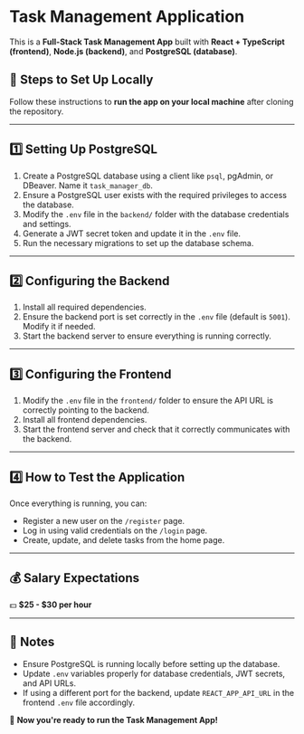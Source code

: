 # Task Management Application

This is a **Full-Stack Task Management App** built with **React + TypeScript (frontend)**, **Node.js (backend)**, and **PostgreSQL (database)**. 

## **📌 Steps to Set Up Locally**

Follow these instructions to **run the app on your local machine** after cloning the repository.

---

## **1️⃣ Setting Up PostgreSQL**
1. Create a PostgreSQL database using a client like `psql`, pgAdmin, or DBeaver. Name it `task_manager_db`.
2. Ensure a PostgreSQL user exists with the required privileges to access the database.
3. Modify the `.env` file in the `backend/` folder with the database credentials and settings.
4. Generate a JWT secret token and update it in the `.env` file.
5. Run the necessary migrations to set up the database schema.

---

## **2️⃣ Configuring the Backend**
1. Install all required dependencies.
2. Ensure the backend port is set correctly in the `.env` file (default is `5001`). Modify it if needed.
3. Start the backend server to ensure everything is running correctly.

---

## **3️⃣ Configuring the Frontend**
1. Modify the `.env` file in the `frontend/` folder to ensure the API URL is correctly pointing to the backend.
2. Install all frontend dependencies.
3. Start the frontend server and check that it correctly communicates with the backend.

---

## **4️⃣ How to Test the Application**
Once everything is running, you can:
- Register a new user on the `/register` page.
- Log in using valid credentials on the `/login` page.
- Create, update, and delete tasks from the home page.

---

## **💰 Salary Expectations**
💵 **$25 - $30 per hour**  

---

## **📌 Notes**
- Ensure PostgreSQL is running locally before setting up the database.
- Update `.env` variables properly for database credentials, JWT secrets, and API URLs.
- If using a different port for the backend, update `REACT_APP_API_URL` in the frontend `.env` file accordingly.

🚀 **Now you're ready to run the Task Management App!**

